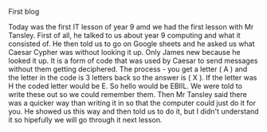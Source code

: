 First blog

Today was the first IT lesson of year 9 amd we had the first lesson with Mr Tansley. First of all, he talked to us about year 9 computing and what it consisted of. He then told us to go on Google sheets and he asked us what Caesar Cypher was without looking it up. Only James new because he looked it up. It is a form of code that was used by Caesar to send messages without them getting deciphered. The process - you get a letter ( A ) and the letter in the code is 3 letters back so the answer is 
( X ). If the letter was H the coded letter would be E. So hello would be EBIIL. We were told to write these out so we could remember them. Then Mr Tansley said there was a quicker way than writing it in so that the computer could just do it for you. He showed us this way and then told us to do it, but I didn't understand it so hipefully we will go through it next lesson.

